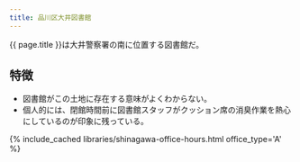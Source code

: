 ```yaml
---
title: 品川区大井図書館
---
```


{{ page.title }}は大井警察署の南に位置する図書館だ。

## 特徴

* 図書館がこの土地に存在する意味がよくわからない。
* 個人的には、閉館時間前に図書館スタッフがクッション席の消臭作業を熱心にしているのが印象に残っている。

{% include_cached libraries/shinagawa-office-hours.html office_type='A' %}
